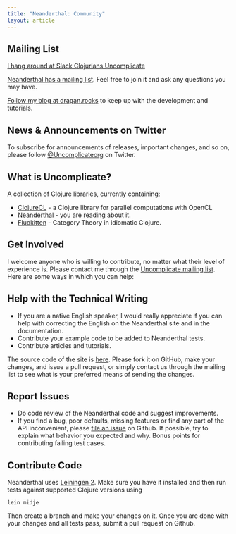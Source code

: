 ```yaml
---
title: "Neanderthal: Community"
layout: article
---
```


## Mailing List

[I hang around at Slack Clojurians Uncomplicate](https://clojurians.slack.com/messages/uncomplicate/details/)

[Neanderthal has a mailing list](https://groups.google.com/forum/#!forum/uncomplicate). Feel free to join it and ask any questions you may have.

[Follow my blog at dragan.rocks](http://dragan.rocks) to keep up with the development and tutorials.

## News & Announcements on Twitter

To subscribe for announcements of releases, important changes, and so on, please follow [@Uncomplicateorg](https://twitter.com/#!/uncomplicateorg) on Twitter.

## What is Uncomplicate?

A collection of Clojure libraries, currently containing:

* [ClojureCL](http://clojurecl.uncomplicate.org) - a Clojure library for parallel computations with OpenCL
* [Neanderthal](http://neanderthal.uncomplicate.org) - you are reading about it.
* [Fluokitten](http://fluokitten.uncomplicate.org) - Category Theory in idiomatic Clojure.

## Get Involved

I welcome anyone who is willing to contribute, no matter what their level of experience is. Please contact me through the [Uncomplicate mailing list](https://groups.google.com/forum/#!forum/uncomplicate).
Here are some ways in which you can help:

## Help with the Technical Writing

* If you are a native English speaker, I would really appreciate if you can help with correcting the English on the Neanderthal site and in the documentation.
* Contribute your example code to be added to Neanderthal tests.
* Contribute articles and tutorials.

The source code of the site is [here](https://github.com/uncomplicate/neanderthal/tree/gh-pages). Please fork it on GitHub, make your changes, and issue a pull request, or simply contact us through the mailing list to see what is your preferred means of sending the changes.

## Report Issues

* Do code review of the Neanderthal code and suggest improvements.
* If you find a bug, poor defaults, missing features or find any part of the API inconvenient, please [file an issue](https://github.com/uncomplicate/neanderthal/issues) on Github.
If possible, try to explain what behavior you expected and why. Bonus points for contributing failing test cases.

## Contribute Code

Neanderthal uses [Leiningen 2](https://github.com/technomancy/leiningen/blob/master/doc/TUTORIAL.md). Make sure you have it installed and then run tests against supported Clojure versions using

    lein midje

Then create a branch and make your changes on it. Once you are done with your changes and all tests pass, submit a pull request on Github.
